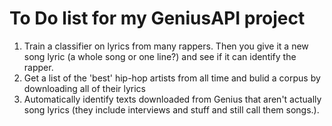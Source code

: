 # To Do list for my GeniusAPI project


  1. Train a classifier on lyrics from many rappers. Then you give it a new song lyric (a whole song or one line?) and see if it can identify the rapper.
  2. Get a list of the 'best' hip-hop artists from all time and bulid a corpus by downloading all of their lyrics
  3. Automatically identify texts downloaded from Genius that aren't actually song lyrics (they include interviews and stuff and still call them songs.).


